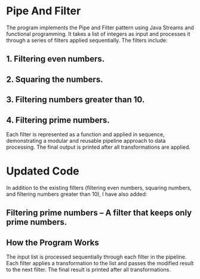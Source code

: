 # Pipe And Filter
The program implements the Pipe and Filter pattern using Java Streams and functional programming. It takes a list of integers as input and processes it through a series of filters applied sequentially. The filters include:
 
## 1. Filtering even numbers.
## 2. Squaring the numbers.
## 3. Filtering numbers greater than 10.
## 4. Filtering prime numbers.

Each filter is represented as a function and applied in sequence, demonstrating a modular and reusable pipeline approach to data processing. The final output is printed after all transformations are applied.

# Updated Code
In addition to the existing filters (filtering even numbers, squaring numbers, and filtering numbers greater than 10), I have also added:

## Filtering prime numbers – A filter that keeps only prime numbers.

## How the Program Works
The input list is processed sequentially through each filter in the pipeline.
Each filter applies a transformation to the list and passes the modified result to the next filter.
The final result is printed after all transformations.
